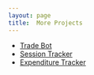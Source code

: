 ```yaml
---
layout: page
title:  More Projects
---
```

- [Trade Bot](https://github.com/Sednaoui/PrincetonBot)
- [Session Tracker](https://github.com/felix990302/web_challenge_1.0)
- [Expenditure Tracker](/projects/ExpenditureTracker.html)
